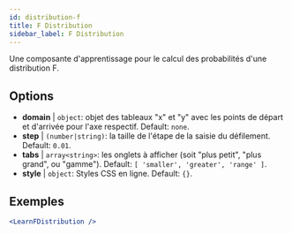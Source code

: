 ```yaml
---
id: distribution-f
title: F Distribution
sidebar_label: F Distribution
---
```


Une composante d'apprentissage pour le calcul des probabilités d'une distribution F.

## Options

* __domain__ | `object`: objet des tableaux "x" et "y" avec les points de départ et d'arrivée pour l'axe respectif. Default: `none`.
* __step__ | `(number|string)`: la taille de l'étape de la saisie du défilement. Default: `0.01`.
* __tabs__ | `array<string>`: les onglets à afficher (soit "plus petit", "plus grand", ou "gamme"). Default: `[
  'smaller',
  'greater',
  'range'
]`.
* __style__ | `object`: Styles CSS en ligne. Default: `{}`.


## Exemples

```jsx live
<LearnFDistribution />
```

